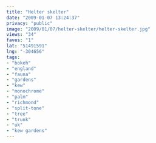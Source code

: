 ```yaml
---
title: "Helter skelter"
date: "2009-01-07 13:24:37"
privacy: "public"
image: "2009/01/07/helter-skelter/helter-skelter.jpg"
views: "34"
faves: "1"
lat: "51491591"
lng: "-304656"
tags:
- "bokeh"
- "england"
- "fauna"
- "gardens"
- "kew"
- "monochrome"
- "palm"
- "richmond"
- "split-tone"
- "tree"
- "trunk"
- "uk"
- "kew gardens"
---
```

<a href="/photos/2009/01/07/helter-skelter"></a>

